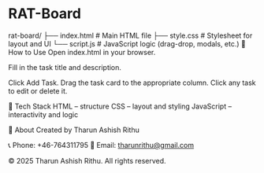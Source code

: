 # RAT-Board
rat-board/
├── index.html       # Main HTML file
├── style.css        # Stylesheet for layout and UI
└── script.js        # JavaScript logic (drag-drop, modals, etc.)
🚀 How to Use
Open index.html in your browser.

Fill in the task title and description.

Click Add Task.
Drag the task card to the appropriate column.
Click any task to edit or delete it.

🧠 Tech Stack
HTML – structure
CSS – layout and styling
JavaScript – interactivity and logic

👤 About
Created by Tharun Ashish Rithu

📞 Phone: +46-764311795
📧 Email: tharunrithu@gmail.com

© 2025 Tharun Ashish Rithu. All rights reserved.

